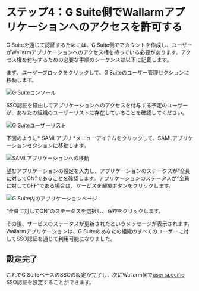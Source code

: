 # ステップ4：G Suite側でWallarmアプリケーションへのアクセスを許可する

[img-gsuite-console]:           ../../../../images/admin-guides/configuration-guides/sso/gsuite/gsuite-console.png
[img-user-list]:                ../../../../images/admin-guides/configuration-guides/sso/gsuite/user-list.png
[img-gsuite-navigation-saml]:   ../../../../images/admin-guides/configuration-guides/sso/gsuite/gsuite-navigation-saml.png
[img-app-page]:                 ../../../../images/admin-guides/configuration-guides/sso/gsuite/gsuite-app-page.png

[doc-use-user-auth]:            ../employ-user-auth.md

G Suiteを通じて認証するためには、G Suite側でアカウントを作成し、ユーザーがWallarmアプリケーションへのアクセス権を持っている必要があります。アクセス権を付与するための必要な手順のシーケンスは以下に記載します。

まず、*ユーザー*ブロックをクリックして、G Suiteのユーザー管理セクションに移動します。

![G Suiteコンソール][img-gsuite-console]

SSO認証を経由してアプリケーションへのアクセスを付与する予定のユーザーが、あなたの組織のユーザーリストに存在していることを確認してください。

![G Suiteユーザーリスト][img-user-list]

下図のように* SAMLアプリ *メニューアイテムをクリックして、SAMLアプリケーションセクションに移動します。

![SAMLアプリケーションへの移動][img-gsuite-navigation-saml]

望むアプリケーションの設定を入力し、アプリケーションのステータスが“全員に対してON”であることを確認します。アプリケーションのステータスが“全員に対してOFF”である場合は、*サービスを編集*ボタンをクリックします。

![G Suite内のアプリケーションページ][img-app-page]

“全員に対してON”のステータスを選択し、*保存*をクリックします。

その後、サービスのステータスが更新されたというメッセージが表示されます。 Wallarmアプリケーションは、G Suiteのあなたの組織のすべてのユーザーに対してSSO認証を通じて利用可能になりました。

## 設定完了

これでG SuiteベースのSSOの設定が完了し、次にWallarm側で[user specific][doc-use-user-auth] SSO認証を設定することができます。